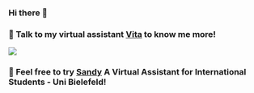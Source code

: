 ### Hi there 👋

### 💬  Talk to my virtual assistant [Vita](https://hmabuhabib.github.io/) to know me more!

[<img src="https://miro.medium.com/max/525/1*lyyXmbeoK5JiIBNCnzzjjg.png" target="_blank">](https://hmabuhabib.github.io/)

### 💬  Feel free to try [Sandy](https://sandy-uni-bielefeld.de/) A Virtual Assistant for International Students - Uni Bielefeld!
<!--
**HMABUHABIB/HMABUHABIB** is a ✨ _special_ ✨ repository because its `README.md` (this file) appears on your GitHub profile.

-->
